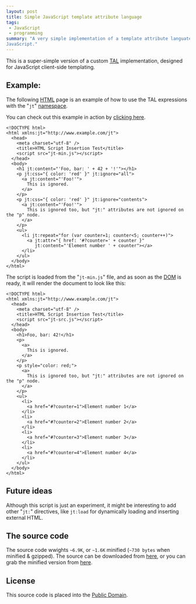 ```yaml
---
layout: post
title: Simple JavaScript template attribute language
tags:
 - JavaScript
 - programming
summary: "A very simple implementation of a template attribute languate in
JavaScript."
---
```


This is a super-simple version of a custom
[TAL](http://en.wikipedia.org/wiki/Template_Attribute_Language) implementation,
designed for JavaScript client-side templating.

Example:
--------

The following [HTML](http://en.wikipedia.org/wiki/Html) page is an example of
how to use the TAL expressions with the "``jt``"
[namespace](http://en.wikipedia.org/wiki/XML_namespace).

You can check out this example in action by [clicking
here](/downloads/javascript/jt-test.html).

    <!DOCTYPE html>
    <html xmlns:jt="http://www.example.com/jt">
      <head>
        <meta charset="utf-8" />
        <title>HTML Script Insertion Test</title>
        <script src="jt-min.js"></script>
      </head>
      <body>
        <h1 jt:content="'Foo, bar: ' + 42 + '!'"></h1>
        <p jt:css="{ color: 'red' }" jt:ignore="all">
          <a jt:content="'Foo!'">
            This is ignored.
          </a>
        </p>
        <p jt:css="{ color: 'red' }" jt:ignore="contents">
          <a jt:content="'Foo!'">
            This is ignored too, but "jt:" attributes are not ignored on the "p" node.
          </a>
        </p>
        <ul>
          <li jt:repeat="for (var counter=1; counter<5; counter++)">
            <a jt:attr="{ href: '#?counter=' + counter }"
               jt:content="'Element number ' + counter"></a>
          </li>
        </ul>
      </body>
    </html>

The script is loaded from the "``jt-min.js``" file, and as soon as the
[DOM](http://en.wikipedia.org/wiki/Document_Object_Model) is ready, it will
render the document to look like this:

    <!DOCTYPE html>
    <html xmlns:jt="http://www.example.com/jt">
      <head>
        <meta charset="utf-8" />
        <title>HTML Script Insertion Test</title>
        <script src="jt-src.js"></script>
      </head>
      <body>
        <h1>Foo, bar: 42!</h1>
        <p>
          <a>
            This is ignored.
          </a>
        </p>
        <p style="color: red;">
          <a>
            This is ignored too, but "jt:" attributes are not ignored on the "p" node.
          </a>
        </p>
        <ul>
          <li>
            <a href="#?counter=1">Element number 1</a>
          </li>
          <li>
            <a href="#?counter=2">Element number 2</a>
          </li>
          <li>
            <a href="#?counter=3">Element number 3</a>
          </li>
          <li>
            <a href="#?counter=4">Element number 4</a>
          </li>
        </ul>
      </body>
    </html>


Future ideas
------------

Although this script is just an experiment, it might be interesting to add
other "``jt:``" directives, like ``jt:load`` for dynamically loading and
inserting external HTML.


The source code
---------------

The source code wwights ``~6.9K``, or ``~1.6K`` minified (``~730 bytes`` when
minified & gzipped). The source can be downloaded from
[here](/downloads/javascript/jt-src.js), or you can grab the minified version
from [here](/downloads/javascript/jt-min.js).


License
-------

This source code is placed into the [Public
Domain](http://en.wikipedia.org/wiki/Public_domain).
